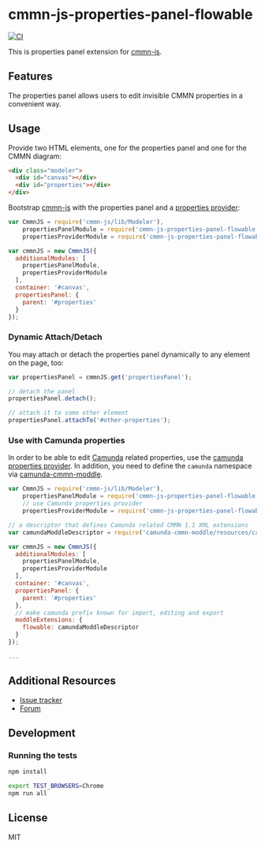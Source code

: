 # cmmn-js-properties-panel-flowable

[![CI](https://github.com/bpmn-io/cmmn-js-properties-panel-flowable/workflows/CI/badge.svg)](https://github.com/bpmn-io/cmmn-js-properties-panel-flowable/actions?query=workflow%3ACI)

This is properties panel extension for [cmmn-js](https://github.com/bpmn-io/cmmn-js).


## Features

The properties panel allows users to edit invisible CMMN properties in a convenient way.


## Usage

Provide two HTML elements, one for the properties panel and one for the CMMN diagram:

```html
<div class="modeler">
  <div id="canvas"></div>
  <div id="properties"></div>
</div>
```

Bootstrap [cmmn-js](https://github.com/bpmn-io/cmmn-js) with the properties panel and a [properties provider](https://github.com/bpmn-io/cmmn-js-properties-panel-flowable/tree/master/lib/provider):

```javascript
var CmmnJS = require('cmmn-js/lib/Modeler'),
    propertiesPanelModule = require('cmmn-js-properties-panel-flowable'),
    propertiesProviderModule = require('cmmn-js-properties-panel-flowable/lib/provider/cmmn');

var cmmnJS = new CmmnJS({
  additionalModules: [
    propertiesPanelModule,
    propertiesProviderModule
  ],
  container: '#canvas',
  propertiesPanel: {
    parent: '#properties'
  }
});
```


### Dynamic Attach/Detach

You may attach or detach the properties panel dynamically to any element on the page, too:

```javascript
var propertiesPanel = cmmnJS.get('propertiesPanel');

// detach the panel
propertiesPanel.detach();

// attach it to some other element
propertiesPanel.attachTo('#other-properties');
```


### Use with Camunda properties

In order to be able to edit [Camunda](https://camunda.org) related properties, use the [camunda properties provider](https://github.com/bpmn-io/cmmn-js-properties-panel-flowable/tree/master/lib/provider/camunda).
In addition, you need to define the `camunda` namespace via [camunda-cmmn-moddle](https://github.com/camunda/camunda-cmmn-moddle).

```javascript
var CmmnJS = require('cmmn-js/lib/Modeler'),
    propertiesPanelModule = require('cmmn-js-properties-panel-flowable'),
    // use Camunda properties provider
    propertiesProviderModule = require('cmmn-js-properties-panel-flowable/lib/provider/camunda');

// a descriptor that defines Camunda related CMMN 1.1 XML extensions
var camundaModdleDescriptor = require('camunda-cmmn-moddle/resources/camunda');

var cmmnJS = new CmmnJS({
  additionalModules: [
    propertiesPanelModule,
    propertiesProviderModule
  ],
  container: '#canvas',
  propertiesPanel: {
    parent: '#properties'
  },
  // make camunda prefix known for import, editing and export
  moddleExtensions: {
    flowable: camundaModdleDescriptor
  }
});

...
```


## Additional Resources

* [Issue tracker](https://github.com/bpmn-io/cmmn-js-properties-panel-flowable/issues)
* [Forum](https://forum.bpmn.io)


## Development

### Running the tests

```bash
npm install

export TEST_BROWSERS=Chrome
npm run all
```


## License

MIT
